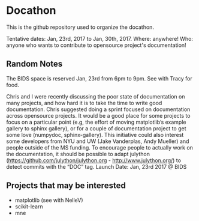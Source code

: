 # Docathon

This is the github repository used to organize the docathon.

Tentative dates: Jan, 23rd, 2017 to Jan, 30th, 2017.
Where: anywhere!
Who: anyone who wants to contribute to opensource project's documentation!

## Random Notes

The BIDS space is reserved Jan, 23rd from 6pm to 9pm.
See with Tracy for food.

Chris and I were recently discussing the poor state of documentation on many
projects, and how hard it is to take the time to write good documentation.
Chris suggested doing a sprint focused on documentation across opensource
projects. It would be a good place for some projects to focus on a particular
point (e.g, the effort of moving matplotlib’s example gallery to sphinx
gallery), or for a couple of documentation project to get some love (numpydoc,
sphinx-gallery).
This initiative could also interest some developers from NYU and UW (Jake
Vanderplas, Andy Mueller) and people outside of the MS funding.
To encourage people to actually work on the documentation, it should be
possible to adapt julython (https://github.com/julython/julython.org -
http://www.julython.org/) to detect commits with the “DOC” tag.
Launch Date: Jan, 23rd 2017 @ BIDS



## Projects that may be interested

- matplotlib (see with NelleV)
- scikit-learn
- mne
